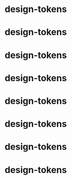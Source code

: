 # design-tokens
# design-tokens
# design-tokens
# design-tokens
# design-tokens
# design-tokens
# design-tokens
# design-tokens
